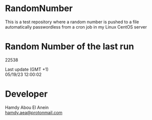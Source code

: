 # RandomNumber    
This is a test repository where a random number is pushed to a file automatically passwordless from a cron job in my Linux CentOS server    
# Random Number of the last run   
22538
      
Last update (GMT +1)    
05/19/23 12:00:02
# Developer    
Hamdy Abou El Anein   
hamdy.aea@protonmail.com
